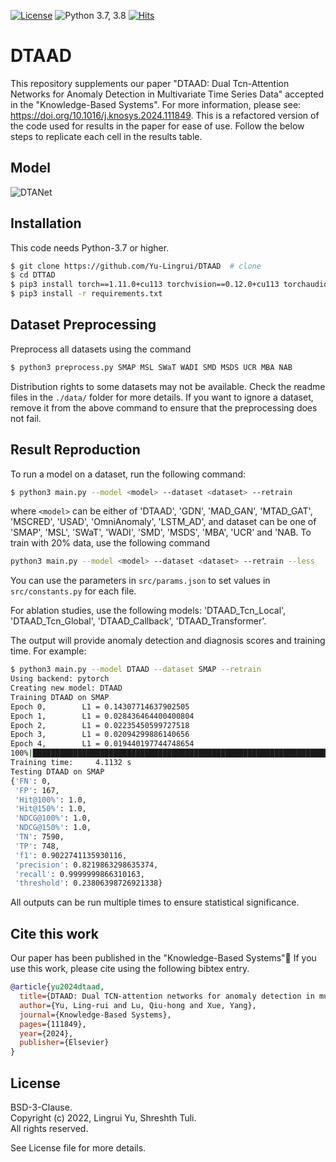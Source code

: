 [![License](https://img.shields.io/badge/License-BSD%203--Clause-red.svg)](https://github.com/Yu-Lingrui/DTAAD/blob/master/LICENSE)
![Python 3.7, 3.8](https://img.shields.io/badge/python-3.7%20%7C%203.8-blue.svg)
[![Hits](https://hits.seeyoufarm.com/api/count/incr/badge.svg?url=https%3A%2F%2Fgithub.com%2FYu-Lingrui%2FDTAAD&count_bg=%2379C83D&title_bg=%23555555&icon=&icon_color=%23E7E7E7&title=DTAAD&edge_flat=false)](https://hits.seeyoufarm.com)

# DTAAD
This repository supplements our paper "DTAAD: Dual Tcn-Attention Networks for Anomaly Detection in Multivariate Time Series Data" accepted in the "Knowledge-Based Systems". For more information, please see: https://doi.org/10.1016/j.knosys.2024.111849. This is a refactored version of the code used for results in the paper for ease of use. Follow the below steps to replicate each cell in the results table.

## Model
![DTANet](https://github.com/Yu-Lingrui/DTAAD/assets/83021418/e8e2cb4b-7a0c-4cc2-b960-b3a9f8e1de3f)

## Installation
This code needs Python-3.7 or higher.
```bash
$ git clone https://github.com/Yu-Lingrui/DTAAD  # clone
$ cd DTTAD
$ pip3 install torch==1.11.0+cu113 torchvision==0.12.0+cu113 torchaudio==0.11.0 --extra-index-url https://download.pytorch.org/whl/cu113
$ pip3 install -r requirements.txt
```

## Dataset Preprocessing
Preprocess all datasets using the command
```bash
$ python3 preprocess.py SMAP MSL SWaT WADI SMD MSDS UCR MBA NAB
```
Distribution rights to some datasets may not be available. Check the readme files in the `./data/` folder for more details. If you want to ignore a dataset, remove it from the above command to ensure that the preprocessing does not fail.

## Result Reproduction
To run a model on a dataset, run the following command:
```bash
$ python3 main.py --model <model> --dataset <dataset> --retrain
```
where `<model>` can be either of 'DTAAD', 'GDN', 'MAD_GAN', 'MTAD_GAT', 'MSCRED', 'USAD', 'OmniAnomaly', 'LSTM_AD', and dataset can be one of 'SMAP', 'MSL', 'SWaT', 'WADI', 'SMD', 'MSDS', 'MBA', 'UCR' and 'NAB. To train with 20% data, use the following command 
```bash
python3 main.py --model <model> --dataset <dataset> --retrain --less
```
You can use the parameters in `src/params.json` to set values in `src/constants.py` for each file.

For ablation studies, use the following models: 'DTAAD_Tcn_Local', 'DTAAD_Tcn_Global', 'DTAAD_Callback', 'DTAAD_Transformer'.

The output will provide anomaly detection and diagnosis scores and training time. For example:
```bash
$ python3 main.py --model DTAAD --dataset SMAP --retrain 
Using backend: pytorch
Creating new model: DTAAD
Training DTAAD on SMAP
Epoch 0,        L1 = 0.14307714637902505
Epoch 1,        L1 = 0.028436464400400804
Epoch 2,        L1 = 0.02235450599727518
Epoch 3,        L1 = 0.02094299886140656
Epoch 4,        L1 = 0.019440197744748654
100%|███████████████████████████████████████████████████████████████████| 5/5 [00:04<00:00,  1.57it/s]
Training time:     4.1132 s
Testing DTAAD on SMAP
{'FN': 0,
 'FP': 167,
 'Hit@100%': 1.0,
 'Hit@150%': 1.0,
 'NDCG@100%': 1.0,
 'NDCG@150%': 1.0,
 'TN': 7590,
 'TP': 748,
 'f1': 0.9022741135930116,
 'precision': 0.8219863298635374,
 'recall': 0.9999999866310163,
 'threshold': 0.23806398726921338}
```

All outputs can be run multiple times to ensure statistical significance. 

## Cite this work

Our paper has been published in the "Knowledge-Based Systems"👋
If you use this work, please cite using the following bibtex entry.     
```bibtex
@article{yu2024dtaad,
  title={DTAAD: Dual TCN-attention networks for anomaly detection in multivariate time series data},
  author={Yu, Ling-rui and Lu, Qiu-hong and Xue, Yang},
  journal={Knowledge-Based Systems},
  pages={111849},
  year={2024},
  publisher={Elsevier}
}
```
## License

BSD-3-Clause.      
Copyright (c) 2022, Lingrui Yu, Shreshth Tuli.      
All rights reserved.

See License file for more details.
